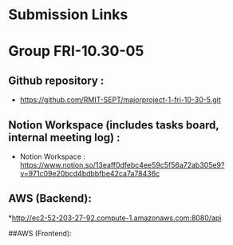 # Submission Links

# Group FRI-10.30-05

## Github repository : 
* https://github.com/RMIT-SEPT/majorproject-1-fri-10-30-5.git

## Notion Workspace (includes tasks board, internal meeting log) : 
* Notion Workspace : https://www.notion.so/13eaff0dfebc4ee59c5f56a72ab305e9?v=971c09e20bcd4bdbbfbe42ca7a78436c

## AWS (Backend): 
*http://ec2-52-203-27-92.compute-1.amazonaws.com:8080/api

##AWS (Frontend): 

